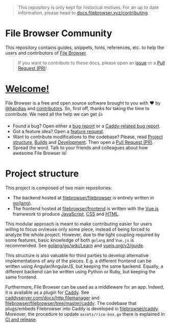 > This repository is only kept for historical motives. For an up to date information, please head to [docs.filebrowser.xyz/contributing](https://docs.filebrowser.xyz/contributing).

# File Browser Community

This repository contains guides, snippets, hints, references, etc. to help the users and contributors of [File Browser](filebrowser.github.io).

> If you want to contribute to these docs, please open an [issue](https://github.com/filebrowser/community/issues) or a [Pull Request (PR)](https://github.com/filebrowser/community/compare)!

# [Welcome!](./code_of_conduct.md)

File Browser is a free and open source software brought to you with :heart: by [@hacdias](https://github.com/hacdias) and [contributors](https://github.com/filebrowser/filebrowser/graphs/contributors). So, first off, thanks for taking the time to contribute. We need all the help we can get :thumbsup:

- Found a bug? Open either a [bug report](https://github.com/filebrowser/filebrowser/issues/new?template=bug_report.md) or a [Caddy-related bug report](https://github.com/filebrowser/filebrowser/issues/new?template=caddy_bug_report.md).
- Got a feature idea? Open a [feature request](https://github.com/filebrowser/filebrowser/issues/new?template=feature_request.md).
- Want to contribute modifications to the codebase? Please, read [Project structure](#structure), [Builds](./builds.md) and [Development](./development.md). Then open a [Pull Request (PR)](https://github.com/filebrowser/filebrowser/compare/).
- Spread the word. Talk to your friends and colleagues about how awesome File Browser is!

<a name="structure"></a>
# Project structure

This project is composed of two main repositories:

- The backend hosted at [filebrowser/filebrowser](https://github.com/filebrowser/filebrowser) is entirely written in [go(lang)](https://golang.org/).
- The frontend hosted at [filebrowser/frontend](https://github.com/filebrowser/frontend) is written with the [Vue.js](https://vuejs.org/) framework to produce [JavaScript](https://en.wikipedia.org/wiki/JavaScript), [CSS](https://en.wikipedia.org/wiki/Cascading_Style_Sheets) and [HTML](https://www.w3.org/html/).

This modular approach is meant to make contributing easier for users willing to focus on/reuse only some piece, instead of being forced to analyze the whole project. However, due to the tight coupling required by some features, basic knowledge of both `golang` and `Vue.js` is recommended. See [golang/go/wiki/Learn](https://github.com/golang/go/wiki/Learn) and [vuejs.org/v2/guide](https://vuejs.org/v2/guide/index.html).

This structure is also valuable for third parties to develop alternative implementations of any of the pieces. E.g. a different frontend can be written using Angular/AngularJS, but keeping the same backend. Equally, a different backend can be written using Python or Ruby, but keeping the same frontend.

Furthermore, File Browser can be used as a middleware for an app. Indeed, it is available as a plugin for [Caddy](https://caddyserver.com/). See [caddyserver.com/docs/http.filemanager](https://caddyserver.com/docs/http.filemanager) and [filebrowser/filebrowser/tree/master/caddy](https://github.com/filebrowser/filebrowser/tree/master/caddy). The codebase that plugs/embeds Filebrowser into Caddy is developed in [filebrowser/caddy](https://github.com/filebrowser/caddy). Moreover, the procedure to update `assets/rice-box.go` there is explained in [CI and release](./ci_releases.md).
